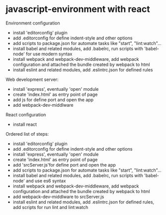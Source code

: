 # javascript-environment with react

Environment configuration
- install 'editorconfig' plugin
- add .editorconfig for define indent-style and other options
- add scripts to package.json for automate tasks like "start", "lint:watch"...
- install babel and related modules, add .babelrc, run scripts with 'babel-node' for use modern syntax
- install webpack and webpack-dev-middleware, add webpack configuration and attached the bundle created by webpack to html
- install eslint and related modules, add .eslintrc.json for defined rules 

Web development server:
- install 'express', eventually 'open' module
- create 'index.html' as entry point of page
- add js for define port and open the app
- add webpack-dev-middlware 

React configuration
- install react

Ordered list of steps:
- install 'editorconfig' plugin
- add .editorconfig for define indent-style and other options
- install 'express', eventually 'open' module
- create 'index.html' as entry point of page
- add 'srcServer.js'for define port and open the app 
- add scripts to package.json for automate tasks like "start", "lint:watch"...
- install babel and related modules, add .babelrc, run scripts with 'babel-node' and use es6 syntax
- install webpack and webpack-dev-middleware, add webpack configuration and attached the bundle created by webpack to html
- add webpack-dev-middlware to srcServer.js
- install eslint and related modules, add .eslintrc.json for defined rules, add scripts for run lint and lint:watch

